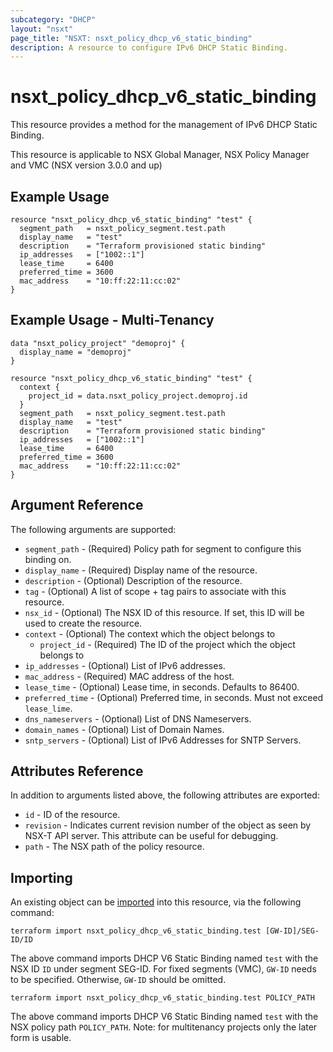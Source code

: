 ```yaml
---
subcategory: "DHCP"
layout: "nsxt"
page_title: "NSXT: nsxt_policy_dhcp_v6_static_binding"
description: A resource to configure IPv6 DHCP Static Binding.
---
```


# nsxt_policy_dhcp_v6_static_binding

This resource provides a method for the management of IPv6 DHCP Static Binding.

This resource is applicable to NSX Global Manager, NSX Policy Manager and VMC (NSX version 3.0.0 and up)

## Example Usage

```hcl
resource "nsxt_policy_dhcp_v6_static_binding" "test" {
  segment_path   = nsxt_policy_segment.test.path
  display_name   = "test"
  description    = "Terraform provisioned static binding"
  ip_addresses   = ["1002::1"]
  lease_time     = 6400
  preferred_time = 3600
  mac_address    = "10:ff:22:11:cc:02"
}
```

## Example Usage - Multi-Tenancy

```hcl
data "nsxt_policy_project" "demoproj" {
  display_name = "demoproj"
}

resource "nsxt_policy_dhcp_v6_static_binding" "test" {
  context {
    project_id = data.nsxt_policy_project.demoproj.id
  }
  segment_path   = nsxt_policy_segment.test.path
  display_name   = "test"
  description    = "Terraform provisioned static binding"
  ip_addresses   = ["1002::1"]
  lease_time     = 6400
  preferred_time = 3600
  mac_address    = "10:ff:22:11:cc:02"
}
```

## Argument Reference

The following arguments are supported:

* `segment_path` - (Required) Policy path for segment to configure this binding on.
* `display_name` - (Required) Display name of the resource.
* `description` - (Optional) Description of the resource.
* `tag` - (Optional) A list of scope + tag pairs to associate with this resource.
* `nsx_id` - (Optional) The NSX ID of this resource. If set, this ID will be used to create the resource.
* `context` - (Optional) The context which the object belongs to
    * `project_id` - (Required) The ID of the project which the object belongs to
* `ip_addresses` - (Optional) List of IPv6 addresses.
* `mac_address` - (Required) MAC address of the host.
* `lease_time` - (Optional) Lease time, in seconds. Defaults to 86400.
* `preferred_time` - (Optional) Preferred time, in seconds. Must not exceed `lease_lime`.
* `dns_nameservers` - (Optional) List of DNS Nameservers.
* `domain_names` - (Optional) List of Domain Names.
* `sntp_servers` - (Optional) List of IPv6 Addresses for SNTP Servers.

## Attributes Reference

In addition to arguments listed above, the following attributes are exported:

* `id` - ID of the resource.
* `revision` - Indicates current revision number of the object as seen by NSX-T API server. This attribute can be useful for debugging.
* `path` - The NSX path of the policy resource.

## Importing

An existing object can be [imported][docs-import] into this resource, via the following command:

[docs-import]: https://www.terraform.io/cli/import

```
terraform import nsxt_policy_dhcp_v6_static_binding.test [GW-ID]/SEG-ID/ID
```
The above command imports DHCP V6 Static Binding named `test` with the NSX ID `ID` under segment SEG-ID.
For fixed segments (VMC), `GW-ID` needs to be specified. Otherwise, `GW-ID` should be omitted.

```
terraform import nsxt_policy_dhcp_v6_static_binding.test POLICY_PATH
```
The above command imports DHCP V6 Static Binding named `test` with the NSX policy path `POLICY_PATH`.
Note: for multitenancy projects only the later form is usable.
